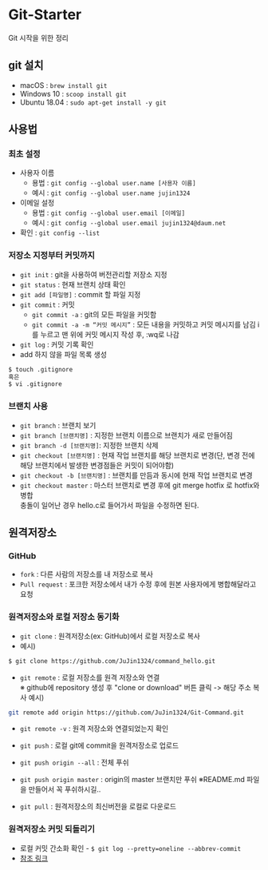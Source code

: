 # Git-Starter
Git 시작을 위한 정리

## git 설치
* macOS : `brew install git`
* Windows 10 : `scoop install git`
* Ubuntu 18.04 : `sudo apt-get install -y git`

## 사용법
### 최초 설정
* 사용자 이름 
  - 용법 : `git config --global user.name [사용자 이름]`
  - 예시 : `git config --global user.name jujin1324`
* 이메일 설정
  - 용법 : `git config --global user.email [이메일]`
  - 예시 : `git config --global user.email jujin1324@daum.net`
* 확인 : `git config --list`

### 저장소 지정부터 커밋까지
* `git init` : git을 사용하여 버전관리할 저장소 지정
* `git status` : 현재 브랜치 상태 확인  
* `git add [파일명]` : commit 할 파일 지정 
* `git commit` : 커밋  
  * `git commit -a` : git의 모든 파일을 커밋함  
  * `git commit -a -m “커밋 메시지”` : 모든 내용을 커밋하고 커밋 메시지를 남김 i를 누르고 맨 위에 커밋 메시지 작성 후, :wq로 나감  
* `git log` : 커밋 기록 확인  
* add 하지 않을 파일 목록 생성
```bash
$ touch .gitignore
혹은
$ vi .gitignore   
```

### 브랜치 사용
* `git branch` : 브랜치 보기
* `git branch [브랜치명]` : 지정한 브랜치 이름으로 브랜치가 새로 만들어짐  
* `git branch -d [브랜치명]`: 지정한 브랜치 삭제
* `git checkout [브랜치명]` : 현재 작업 브랜치를 해당 브랜치로 변경(단, 변경 전에 해당 브랜치에서 발생한 변경점들은 커밋이 되어야함)  
* `git checkout -b [브랜치명]` : 브랜치를 만듬과 동시에 현재 작업 브랜치로 변경  
* `git checkout master` : 마스터 브랜치로 변경 후에 git merge hotfix 로 hotfix와 병합  
충돌이 일어난 경우 hello.c로 들어가서 파일을 수정하면 된다.  

## 원격저장소
### GitHub
* `fork` : 다른 사람의 저장소를 내 저장소로 복사
* `Pull request` : 포크한 저장소에서 내가 수정 후에 원본 사용자에게 병합해달라고 요청

### 원격저장소와 로컬 저장소 동기화
* `git clone` : 원격저장소(ex: GitHub)에서 로컬 저장소로 복사  
* 예시)
```bash
$ git clone https://github.com/JuJin1324/command_hello.git
```

* `git remote` : 로컬 저장소를 원격 저장소와 연결  
※ github에 repository 생성 후 "clone or download" 버튼 클릭 -> 해당 주소 복사
예시) 
```bash
git remote add origin https://github.com/JuJin1324/Git-Command.git  
```
* `git remote -v` : 원격 저장소와 연결되었는지 확인  

* `git push` : 로컬 git에 commit을 원격저장소로 업로드
* `git push origin --all` : 전체 푸쉬
* `git push origin master` : origin의 master 브랜치만 푸쉬
※README.md 파일을 만들어서 꼭 푸쉬하시길..

* `git pull` : 원격저장소의 최신버전을 로컬로 다운로드

### 원격저장소 커밋 되돌리기
* 로컬 커밋 간소화 확인 - `$ git log --pretty=oneline --abbrev-commit`
* [참조 링크](https://jupiny.com/2019/03/19/revert-commits-in-remote-repository/)
